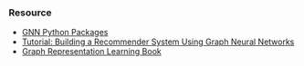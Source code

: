 
### Resource
- [GNN Python Packages](https://neptune.ai/blog/graph-neural-networks-libraries-tools-learning-resources)
- [Tutorial: Building a Recommender System Using Graph Neural Networks](https://medium.com/decathlontechnology/building-a-recommender-system-using-graph-neural-networks-2ee5fc4e706d)
- [Graph Representation Learning Book](https://www.cs.mcgill.ca/~wlh/grl_book/)
